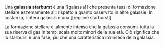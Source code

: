 Una **galassia starburst** è una [[galassia]] che presenta tassi di formazione stellare estremamente alti rispetto a quanto osservato in altre galassie. In sostanza, l'intera galassia è una [[regione starburst]].

La formazione stellare è talmente intensa che la galassia consuma tutta la sua riserva di gas in tempi scala molto minori della sua età. Ciò significa che lo starburst è una fase, più che una caratteristica intrinseca della galassia.